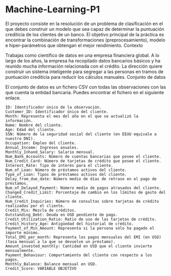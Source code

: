 # Machine-Learning-P1
El proyecto consiste en la resolución de un problema de clasificación en el que debes construir un modelo que sea capaz de determinar la puntuación crediticia de los clientes de un banco. El objetivo principal de la práctica es encontrar la combinación de transformaciones (preprocesamiento), modelo e hiper-parámetros que obtengan el mejor rendimiento.
Contexto

Trabajas como científico de datos en una empresa financiera global. A lo largo de los años, la empresa ha recopilado datos bancarios básicos y ha reunido mucha información relacionada con el crédito. La dirección quiere construir un sistema inteligente para segregar a las personas en tramos de puntuación crediticia para reducir los cálculos manuales.
Conjunto de datos

El conjunto de datos es un fichero CSV con todas las observaciones con las que cuenta la entidad bancaria. Puedes encontrar el fichero en el siguiente enlace.

    ID: Identificador único de la observación.
    Customer_ID: Identificador único del cliente.
    Month: Representa el mes del año en el que se actualizó la información.
    Name: Nombre del cliente.
    Age: Edad del cliente.
    SSN: Número de la seguridad social del cliente (en EEUU equivale a nuestro DNI).
    Occupation: Empleo del cliente.
    Annual_Income: Ingresos anuales.
    Monthly_Inhand_Salary: Salario mensual.
    Num_Bank_Accounts: Número de cuentas bancarias que posee el cliente.
    Num_Credit_Card: Número de tarjetas de crédito que posee el cliente.
    Interest_Rate: Tipo de interés para el cliente.
    Num_of_Loan: Número de préstamos activos del cliente.
    Type_of_Loan: Tipos de préstamos activos del cliente.
    Delay_from_due_date: Número medio de días de retraso en el pago de préstamos.
    Num_of_Delayed_Payment: Número medio de pagos atrasados del cliente.
    Changed_Credit_Limit: Porcentaje de cambio en los límites de gasto del cliente.
    Num_Credit_Inquiries: Número de consultas sobre tarjetas de crédito realizadas por el cliente.
    Credit_Mix: Mezcla de créditos.
    Outstanding_Debt: Deuda en USD pendiente de pago.
    Credit_Utilization_Ratio: Ratio de uso de las tarjetas de crédito.
    Credit_History_Age: Antigüedad del historial de crédito.
    Payment_of_Min_Amount: Representa si la persona sólo ha pagado el importe mínimo.
    Total_EMI_per_month: Representa los pagos mensuales del EMI (en USD) (tasa mensual a la que se devuelve un préstamo).
    Amount_invested_monthly: Cantidad en USD que el cliente invierte mensualmente.
    Payment_Behaviour: Comportamiento del cliente con respecto a los pagos.
    Monthly_Balance: Balance mensual en USD.
    Credit_Score: VARIABLE OBJETIVO

